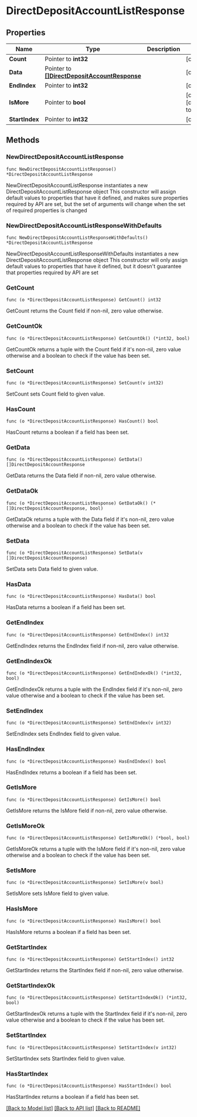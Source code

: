# DirectDepositAccountListResponse

## Properties

Name | Type | Description | Notes
------------ | ------------- | ------------- | -------------
**Count** | Pointer to **int32** |  | [optional] 
**Data** | Pointer to [**[]DirectDepositAccountResponse**](DirectDepositAccountResponse.md) |  | [optional] 
**EndIndex** | Pointer to **int32** |  | [optional] 
**IsMore** | Pointer to **bool** |  | [optional] [default to false]
**StartIndex** | Pointer to **int32** |  | [optional] 

## Methods

### NewDirectDepositAccountListResponse

`func NewDirectDepositAccountListResponse() *DirectDepositAccountListResponse`

NewDirectDepositAccountListResponse instantiates a new DirectDepositAccountListResponse object
This constructor will assign default values to properties that have it defined,
and makes sure properties required by API are set, but the set of arguments
will change when the set of required properties is changed

### NewDirectDepositAccountListResponseWithDefaults

`func NewDirectDepositAccountListResponseWithDefaults() *DirectDepositAccountListResponse`

NewDirectDepositAccountListResponseWithDefaults instantiates a new DirectDepositAccountListResponse object
This constructor will only assign default values to properties that have it defined,
but it doesn't guarantee that properties required by API are set

### GetCount

`func (o *DirectDepositAccountListResponse) GetCount() int32`

GetCount returns the Count field if non-nil, zero value otherwise.

### GetCountOk

`func (o *DirectDepositAccountListResponse) GetCountOk() (*int32, bool)`

GetCountOk returns a tuple with the Count field if it's non-nil, zero value otherwise
and a boolean to check if the value has been set.

### SetCount

`func (o *DirectDepositAccountListResponse) SetCount(v int32)`

SetCount sets Count field to given value.

### HasCount

`func (o *DirectDepositAccountListResponse) HasCount() bool`

HasCount returns a boolean if a field has been set.

### GetData

`func (o *DirectDepositAccountListResponse) GetData() []DirectDepositAccountResponse`

GetData returns the Data field if non-nil, zero value otherwise.

### GetDataOk

`func (o *DirectDepositAccountListResponse) GetDataOk() (*[]DirectDepositAccountResponse, bool)`

GetDataOk returns a tuple with the Data field if it's non-nil, zero value otherwise
and a boolean to check if the value has been set.

### SetData

`func (o *DirectDepositAccountListResponse) SetData(v []DirectDepositAccountResponse)`

SetData sets Data field to given value.

### HasData

`func (o *DirectDepositAccountListResponse) HasData() bool`

HasData returns a boolean if a field has been set.

### GetEndIndex

`func (o *DirectDepositAccountListResponse) GetEndIndex() int32`

GetEndIndex returns the EndIndex field if non-nil, zero value otherwise.

### GetEndIndexOk

`func (o *DirectDepositAccountListResponse) GetEndIndexOk() (*int32, bool)`

GetEndIndexOk returns a tuple with the EndIndex field if it's non-nil, zero value otherwise
and a boolean to check if the value has been set.

### SetEndIndex

`func (o *DirectDepositAccountListResponse) SetEndIndex(v int32)`

SetEndIndex sets EndIndex field to given value.

### HasEndIndex

`func (o *DirectDepositAccountListResponse) HasEndIndex() bool`

HasEndIndex returns a boolean if a field has been set.

### GetIsMore

`func (o *DirectDepositAccountListResponse) GetIsMore() bool`

GetIsMore returns the IsMore field if non-nil, zero value otherwise.

### GetIsMoreOk

`func (o *DirectDepositAccountListResponse) GetIsMoreOk() (*bool, bool)`

GetIsMoreOk returns a tuple with the IsMore field if it's non-nil, zero value otherwise
and a boolean to check if the value has been set.

### SetIsMore

`func (o *DirectDepositAccountListResponse) SetIsMore(v bool)`

SetIsMore sets IsMore field to given value.

### HasIsMore

`func (o *DirectDepositAccountListResponse) HasIsMore() bool`

HasIsMore returns a boolean if a field has been set.

### GetStartIndex

`func (o *DirectDepositAccountListResponse) GetStartIndex() int32`

GetStartIndex returns the StartIndex field if non-nil, zero value otherwise.

### GetStartIndexOk

`func (o *DirectDepositAccountListResponse) GetStartIndexOk() (*int32, bool)`

GetStartIndexOk returns a tuple with the StartIndex field if it's non-nil, zero value otherwise
and a boolean to check if the value has been set.

### SetStartIndex

`func (o *DirectDepositAccountListResponse) SetStartIndex(v int32)`

SetStartIndex sets StartIndex field to given value.

### HasStartIndex

`func (o *DirectDepositAccountListResponse) HasStartIndex() bool`

HasStartIndex returns a boolean if a field has been set.


[[Back to Model list]](../README.md#documentation-for-models) [[Back to API list]](../README.md#documentation-for-api-endpoints) [[Back to README]](../README.md)


